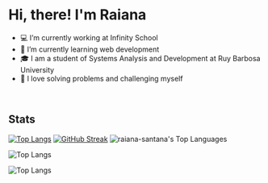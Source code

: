<h1>Hi, there! I'm Raiana</h1>

- 💻 I’m currently working at Infinity School
- 📝 I’m currently learning web development
- 🎓 I am a student of Systems Analysis and Development at Ruy Barbosa University
- 🤍 I love solving problems and challenging myself
  
 &nbsp;

## Stats 
[![Top Langs](https://github-readme-stats.vercel.app/api/top-langs/?username=raiana-santana)](https://github.com/raiana-santana/github-readme-stats)
[![GitHub Streak](https://github-readme-streak-stats.herokuapp.com?user=raiana-santana)](https://git.io/streak-stats)
![raiana-santana's Top Languages](https://github-readme-stats.vercel.app/api/top-langs/?username=raiana-santana&theme=transparent_icons=true&hide_border=true&layout=compact)


![Top Langs](https://github-readme-stats.vercel.app/api/top-langs/?username=raiana-santana&hide_progress=true)

![Top Langs](https://github-readme-stats.vercel.app/api/top-langs/?username=raiana-santana&layout=compact)

